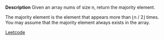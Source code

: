 **Description**
Given an array nums of size n, return the majority element.

The majority element is the element that appears more than ⌊n / 2⌋ times. You may assume that the majority element always exists in the array.

[Leetcode](https://leetcode.com/problems/majority-element/description/?envType=study-plan-v2&envId=top-interview-150)
